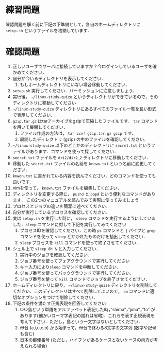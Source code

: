# 練習問題

確認問題を解く前に下記の下準備として，各自のホームディレクトリに `setup.sh` というファイルを格納しています．

# 確認問題

1. 正しいユーザでサーバに接続していますか？今ログインしているユーザを確かめてください．
2. 自分が今いるディレクトリを表示してください．
    1. もしホームディレクトリにいない場合移動してください．
3. `setup.sh` 実行してください．パーミッションに注意しましょう．
4. 実行後， `~/linux-study-quize` というディレクトリができているので，そのディレクトリに移動してください
5. `~/linux-study-quize` ディレクトリにあるすべてのファイル一覧を長い形式で表示してください．
6. `gzip.tar.gz` はtarアーカイブをgzipで圧縮したファイルです． `tar` コマンドを用いて展開してください．
    1. ファイル作成の方法は， `tar zcvf gzip.tar.gz gzip` です．
    2. 展開したディレクトリ (gzip) の中のファイルを確認してください．
7. `~/linux-study-quize` 以下のどこかのディレクトリに `secret.txt` というファイルがあります．コマンドを使って探してください．
8. `secret.txt` ファイルを `dri2/dir2_2` ディレクトリに移動してください．
9. 移動した `secret.txt` ファイルの名前を `known.txt` という名前に変更してください．
10. `knwon.txt` に書かれている内容を読んでください．どのコマンドを使っても良いです．
11. vimを使って， `known.txt` ファイルを編集してください．
12. ディレクトリを変更する際に， `pushd` と `popd` という便利なコマンドがあります． この2つのマニュアルを読んでみて実際に使ってみましょう
13. プロセスとジョブの違いを簡潔に述べてください．
14. 自分が実行しているプロセスを確認してください．
15. 実は `setup.sh` を実行した時に， `sleep` コマンドを実行するようにしていました．`sleep` コマンドに対して下記を実行してみてください
    1. プロセスIDを確認してください．この時 `ps` コマンドと `|` パイプと `grep` コマンドを使って `sleep` とかかれたものだけを抽出してください．
    2. `sleep` プロセスを `kill` コマンドを使って終了させてください．
16. シェル上で `sleep 8h &` と入力してください．
    1. 実行中のジョブを確認してください．
    2. ジョブ番号を使ってフォアグラウンドで実行してください
    3. キー入力により`sleep` コマンドを中断してください．
    4. ジョブ番号を使ってバックグラウンドで実行してください．
    5. ジョブ番号を使って `kill` コマンドでジョブを終了させてください．
17. ホームディレクトリに戻り， `~/linux-study-quize` ディレクトリを削除してください．このディレクトリはすべて削除してよいので， `rm` コマンドに適切なオプションをつけて削除してください．
18. 下記の条件を満たす正規表現を回答してください
    1. ○○島という単語をアルファベット表記した時，”shima”，”jima”，”to” があります(細かいローマ字表記の揺れは省略)．これらを表す正規表現を考えて下さい．ただし，島という一文字はないとしてください．
    2. 母音 (a,i,u,e,o) から始まって，母音で終わる8文字の文字列 (数字や記号も含む)
    3. 日本の郵便番号 (ただし，ハイフンがあるケースとないケースの両方が考えられる場合)